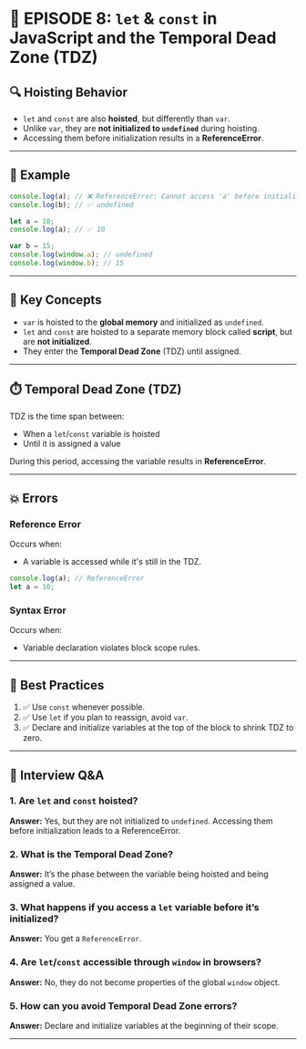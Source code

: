 # 📘 EPISODE 8: `let` & `const` in JavaScript and the Temporal Dead Zone (TDZ)

## 🔍 Hoisting Behavior

- `let` and `const` are also **hoisted**, but differently than `var`.
- Unlike `var`, they are **not initialized to `undefined`** during hoisting.
- Accessing them before initialization results in a **ReferenceError**.

---

## 🧪 Example

```js
console.log(a); // ❌ ReferenceError: Cannot access 'a' before initialization
console.log(b); // ✅ undefined

let a = 10;
console.log(a); // ✅ 10

var b = 15;
console.log(window.a); // undefined
console.log(window.b); // 15
```

---

## 🧠 Key Concepts

- `var` is hoisted to the **global memory** and initialized as `undefined`.
- `let` and `const` are hoisted to a separate memory block called **script**, but are **not initialized**.
- They enter the **Temporal Dead Zone** (TDZ) until assigned.

---

## ⏱️ Temporal Dead Zone (TDZ)

TDZ is the time span between:
- When a `let`/`const` variable is hoisted
- Until it is assigned a value

During this period, accessing the variable results in **ReferenceError**.

---

## 💥 Errors

### Reference Error
Occurs when:
- A variable is accessed while it's still in the TDZ.

```js
console.log(a); // ReferenceError
let a = 10;
```

### Syntax Error
Occurs when:
- Variable declaration violates block scope rules.

---

## 🧼 Best Practices

1. ✅ Use `const` whenever possible.
2. ✅ Use `let` if you plan to reassign, avoid `var`.
3. ✅ Declare and initialize variables at the top of the block to shrink TDZ to zero.

---

## 💬 Interview Q&A

### 1. Are `let` and `const` hoisted?
**Answer:** Yes, but they are not initialized to `undefined`. Accessing them before initialization leads to a ReferenceError.

### 2. What is the Temporal Dead Zone?
**Answer:** It’s the phase between the variable being hoisted and being assigned a value.

### 3. What happens if you access a `let` variable before it’s initialized?
**Answer:** You get a `ReferenceError`.

### 4. Are `let`/`const` accessible through `window` in browsers?
**Answer:** No, they do not become properties of the global `window` object.

### 5. How can you avoid Temporal Dead Zone errors?
**Answer:** Declare and initialize variables at the beginning of their scope.

---